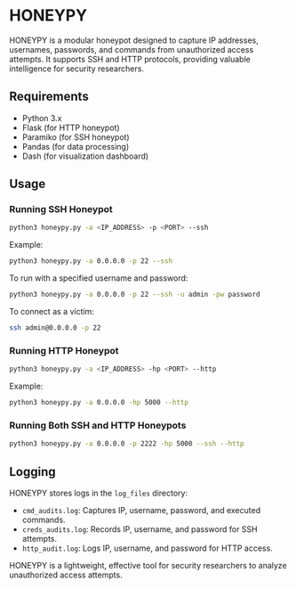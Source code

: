 # HONEYPY

HONEYPY is a modular honeypot designed to capture IP addresses, usernames, passwords, and commands from unauthorized access attempts. It supports SSH and HTTP protocols, providing valuable intelligence for security researchers.

## Requirements
- Python 3.x
- Flask (for HTTP honeypot)
- Paramiko (for SSH honeypot)
- Pandas (for data processing)
- Dash (for visualization dashboard)

## Usage
### Running SSH Honeypot
```sh
python3 honeypy.py -a <IP_ADDRESS> -p <PORT> --ssh
```
Example:
```sh
python3 honeypy.py -a 0.0.0.0 -p 22 --ssh
```
To run with a specified username and password:
```sh
python3 honeypy.py -a 0.0.0.0 -p 22 --ssh -u admin -pw password
```
To connect as a victim:
```sh
ssh admin@0.0.0.0 -p 22
```

### Running HTTP Honeypot
```sh
python3 honeypy.py -a <IP_ADDRESS> -hp <PORT> --http
```
Example:
```sh
python3 honeypy.py -a 0.0.0.0 -hp 5000 --http
```

### Running Both SSH and HTTP Honeypots
```sh
python3 honeypy.py -a 0.0.0.0 -p 2222 -hp 5000 --ssh --http
```

## Logging
HONEYPY stores logs in the `log_files` directory:
- `cmd_audits.log`: Captures IP, username, password, and executed commands.
- `creds_audits.log`: Records IP, username, and password for SSH attempts.
- `http_audit.log`: Logs IP, username, and password for HTTP access.



HONEYPY is a lightweight, effective tool for security researchers to analyze unauthorized access attempts.

